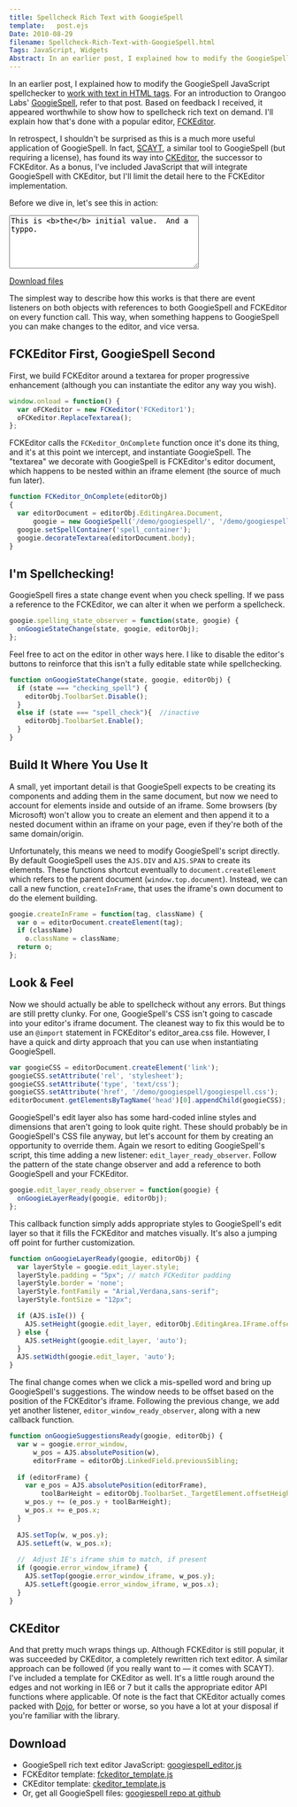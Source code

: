 ```yaml
---
title: Spellcheck Rich Text with GoogieSpell
template:   post.ejs
Date: 2010-08-29
filename: Spellcheck-Rich-Text-with-GoogieSpell.html
Tags: JavaScript, Widgets
Abstract: In an earlier post, I explained how to modify the GoogieSpell JavaScript spellchecker to work with text in HTML tags. For an introduction to Orangoo Labs' GoogieSpell, refer to that post. Based on feedback I received, it appeared worthwhile to show how to spellcheck rich text on demand. I'll explain how that's done with a popular editor, FCKEditor.
---
```


In an earlier post, I explained how to modify the GoogieSpell JavaScript
spellchecker to [work with text in HTML
tags](../Spellcheck-HTML-Inline-with-GoogieSpell.html). For an
introduction to Orangoo Labs'
[GoogieSpell](http://orangoo.com/labs/GoogieSpell/), refer to that post.
Based on feedback I received, it appeared worthwhile to show how to
spellcheck rich text on demand. I'll explain how that's done with a
popular editor, [FCKEditor](http://sourceforge.net/projects/fckeditor/).

In retrospect, I shouldn't be surprised as this is a much more useful
application of GoogieSpell. In fact,
[SCAYT](http://www.spellchecker.net/v3/products/scayt.html), a similar
tool to GoogieSpell (but requiring a license), has found its way into
[CKEditor](http://ckeditor.com/), the successor to FCKEditor. As a
bonus, I've included JavaScript that will integrate GoogieSpell with
CKEditor, but I'll limit the detail here to the FCKEditor
implementation.

Before we dive in, let's see this in action:

<span id="spell_container"></span>
<textarea id="FCKeditor1" name="FCKeditor1" cols="40" rows="6">This is <b>the</b> initial value.  And a typpo.</textarea>

[Download files](#Download)

The simplest way to describe how this works is that there are event
listeners on both objects with references to both GoogieSpell and
FCKEditor on every function call. This way, when something happens to
GoogieSpell you can make changes to the editor, and vice versa.

## FCKEditor First, GoogieSpell Second

First, we build FCKEditor around a textarea for proper progressive
enhancement (although you can instantiate the editor any way you wish).

```javascript
window.onload = function() {
  var oFCKeditor = new FCKeditor('FCKeditor1');
  oFCKeditor.ReplaceTextarea();
};
```

FCKEditor calls the `FCKeditor_OnComplete` function once it's done its
thing, and it's at this point we intercept, and instantiate GoogieSpell.
The "textarea" we decorate with GoogieSpell is FCKEditor's editor
document, which happens to be nested within an iframe element (the
source of much fun later).

```javascript
function FCKeditor_OnComplete(editorObj)
{
  var editorDocument = editorObj.EditingArea.Document,
      googie = new GoogieSpell('/demo/googiespell/', '/demo/googiespell/sendReq.php?lang=');
  googie.setSpellContainer('spell_container');
  googie.decorateTextarea(editorDocument.body);
}
```

## I'm Spellchecking!

GoogieSpell fires a state change event when you check spelling. If we
pass a reference to the FCKEditor, we can alter it when we perform a
spellcheck.

```javascript	
googie.spelling_state_observer = function(state, googie) {
  onGoogieStateChange(state, googie, editorObj);
};
```

Feel free to act on the editor in other ways here. I like to disable the
editor's buttons to reinforce that this isn't a fully editable state
while spellchecking.

```javascript
function onGoogieStateChange(state, googie, editorObj) {
  if (state === "checking_spell") {
    editorObj.ToolbarSet.Disable();
  }
  else if (state === "spell_check"){  //inactive
    editorObj.ToolbarSet.Enable();
  }
}
```

## Build It Where You Use It

A small, yet important detail is that GoogieSpell expects to be creating
its components and adding them in the same document, but now we need to
account for elements inside and outside of an iframe. Some browsers (by
Microsoft) won't allow you to create an element and then append it to a
nested document within an iframe on your page, even if they're both of
the same domain/origin.

Unfortunately, this means we need to modify GoogieSpell's script
directly. By default GoogieSpell uses the `AJS.DIV` and `AJS.SPAN` to
create its elements. These functions shortcut eventually to
`document.createElement` which refers to the parent document
(`window.top.document`). Instead, we can call a new function,
`createInFrame`, that uses the iframe's own document to do the element
building.

```javascript
googie.createInFrame = function(tag, className) {
  var o = editorDocument.createElement(tag);
  if (className)
    o.className = className;
  return o;
};
```

## Look & Feel

Now we should actually be able to spellcheck without any errors. But
things are still pretty clunky. For one, GoogieSpell's CSS isn't going
to cascade into your editor's iframe document. The cleanest way to fix
this would be to use an `@import` statement in FCKEditor's
editor\_area.css file. However, I have a quick and dirty approach that
you can use when instantiating GoogieSpell.

```javascript
var googieCSS = editorDocument.createElement('link');
googieCSS.setAttribute('rel', 'stylesheet');
googieCSS.setAttribute('type', 'text/css');
googieCSS.setAttribute('href', '/demo/googiespell/googiespell.css');
editorDocument.getElementsByTagName('head')[0].appendChild(googieCSS);
```

GoogieSpell's edit layer also has some hard-coded inline styles and
dimensions that aren't going to look quite right. These should probably
be in GoogieSpell's CSS file anyway, but let's account for them by
creating an opportunity to override them. Again we resort to editing
GoogieSpell's script, this time adding a new listener:
`edit_layer_ready_observer`. Follow the pattern of the state change
observer and add a reference to both GoogieSpell and your FCKEditor.

```javascript
googie.edit_layer_ready_observer = function(googie) {
  onGoogieLayerReady(googie, editorObj);
};
```

This callback function simply adds appropriate styles to GoogieSpell's
edit layer so that it fills the FCKEditor and matches visually. It's
also a jumping off point for further customization.

```javascript
function onGoogieLayerReady(googie, editorObj) {
  var layerStyle = googie.edit_layer.style;
  layerStyle.padding = "5px"; // match FCKeditor padding
  layerStyle.border = 'none';
  layerStyle.fontFamily = "Arial,Verdana,sans-serif";
  layerStyle.fontSize = "12px";

  if (AJS.isIe()) {
    AJS.setHeight(googie.edit_layer, editorObj.EditingArea.IFrame.offsetHeight);
  } else {
    AJS.setHeight(googie.edit_layer, 'auto');  
  }
  AJS.setWidth(googie.edit_layer, 'auto');
}
```

The final change comes when we click a mis-spelled word and bring up
GoogieSpell's suggestions. The window needs to be offset based on the
position of the FCKEditor's iframe. Following the previous change, we
add yet another listener, `editor_window_ready_observer`, along with a
new callback function.

```javascript
function onGoogieSuggestionsReady(googie, editorObj) {
  var w = googie.error_window,
      w_pos = AJS.absolutePosition(w),
      editorFrame = editorObj.LinkedField.previousSibling;
  
  if (editorFrame) {
    var e_pos = AJS.absolutePosition(editorFrame),
        toolBarHeight = editorObj.ToolbarSet._TargetElement.offsetHeight;
    w_pos.y += (e_pos.y + toolBarHeight);
    w_pos.x += e_pos.x;
  }  
  
  AJS.setTop(w, w_pos.y);
  AJS.setLeft(w, w_pos.x);
  
  //  Adjust IE's iframe shim to match, if present
  if (googie.error_window_iframe) {
    AJS.setTop(googie.error_window_iframe, w_pos.y);
    AJS.setLeft(googie.error_window_iframe, w_pos.x);
  }
}
```

## CKEditor

And that pretty much wraps things up. Although FCKEditor is still
popular, it was succeeded by CKEditor, a completely rewritten rich text
editor. A similar approach can be followed (if you really want to — it
comes with SCAYT). I've included a template for CKEditor as well. It's a
little rough around the edges and not working in IE6 or 7 but it calls
the appropriate editor API functions where applicable. Of note is the
fact that CKEditor actually comes packed with
[Dojo](http://www.dojotoolkit.org/), for better or worse, so you have a
lot at your disposal if you're familiar with the library.


<a name="Download"></a>
## Download

-   GoogieSpell rich text editor JavaScript: [googiespell\_editor.js](http://github.com/cbosco/googiespell/blob/master/googiespell_editor.js)
-   FCKEditor template:
    [fckeditor\_template.js](http://github.com/cbosco/googiespell/blob/master/fckeditor_template.js)
-   CKEditor template:
    [ckeditor\_template.js](http://github.com/cbosco/googiespell/blob/master/ckeditor_template.js)
-   Or, get all GoogieSpell files: [googiespell repo at
    github](http://github.com/cbosco/googiespell/tree/master)



<link href="http://projects.chrisbosco.com/blog/demo/googiespell/googiespell.css" rel="stylesheet" type="text/css" media="all" />

<script type="text/javascript" src="http://projects.chrisbosco.com/blog/demo/googiespell/AJS.js"></script>
<script type="text/javascript" src="http://projects.chrisbosco.com/blog/demo/googiespell/cookiesupport.js"></script>

<script type="text/javascript" src="http://projects.chrisbosco.com/blog/demo/googiespell/googiespell_editor.js"></script>
<script type="text/javascript" src="http://projects.chrisbosco.com/blog/demo/fckeditor/fckeditor.js"></script>
<script type="text/javascript" src="http://projects.chrisbosco.com/blog/demo/googiespell/fckeditor_template.js"></script>
<script>
document.domain = "chrisbosco.com";
</script>
